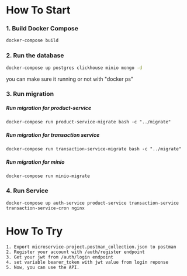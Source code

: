 # How To Start

### 1. Build Docker Compose
```sh 
docker-compose build
```

### 2. Run the database
```sh 
docker-compose up postgres clickhouse minio mongo -d
```
you can make sure it running or not with "docker ps"


### 3. Run migration
##### Run migration for product-service
``` 
docker-compose run product-service-migrate bash -c "../migrate"
```
##### Run migration for transaction service
``` 
docker-compose run transaction-service-migrate bash -c "../migrate"
```
##### Run migration for minio
``` 
docker-compose run minio-migrate
```

### 4. Run Service
```
docker-compose up auth-service product-service transaction-service transaction-service-cron nginx
```

# How To Try
```
1. Export microservice-project.postman_collection.json to postman
2. Register your account with /auth/register endpoint
3. Get your jwt from /auth/login endpoint
4. set variable bearer_token with jwt value from login reponse
5. Now, you can use the API.
```
